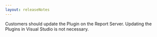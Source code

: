 ```yaml
---
layout: releaseNotes
---
```


Customers should update the Plugin on the Report Server. Updating the Plugins in Visual Studio is not necessary.